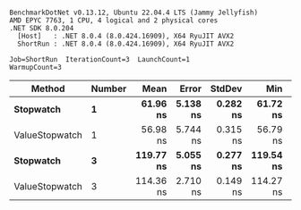 ```

BenchmarkDotNet v0.13.12, Ubuntu 22.04.4 LTS (Jammy Jellyfish)
AMD EPYC 7763, 1 CPU, 4 logical and 2 physical cores
.NET SDK 8.0.204
  [Host]   : .NET 8.0.4 (8.0.424.16909), X64 RyuJIT AVX2
  ShortRun : .NET 8.0.4 (8.0.424.16909), X64 RyuJIT AVX2

Job=ShortRun  IterationCount=3  LaunchCount=1  
WarmupCount=3  

```
| Method         | Number | Mean      | Error    | StdDev   | Min       | Max       | Gen0   | Allocated |
|--------------- |------- |----------:|---------:|---------:|----------:|----------:|-------:|----------:|
| **Stopwatch**      | **1**      |  **61.96 ns** | **5.138 ns** | **0.282 ns** |  **61.72 ns** |  **62.27 ns** | **0.0005** |      **40 B** |
| ValueStopwatch | 1      |  56.98 ns | 5.744 ns | 0.315 ns |  56.79 ns |  57.34 ns |      - |         - |
| **Stopwatch**      | **3**      | **119.77 ns** | **5.055 ns** | **0.277 ns** | **119.54 ns** | **120.08 ns** | **0.0005** |      **40 B** |
| ValueStopwatch | 3      | 114.36 ns | 2.710 ns | 0.149 ns | 114.27 ns | 114.54 ns |      - |         - |

